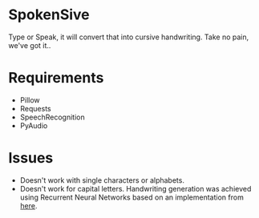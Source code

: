 # SpokenSive
Type or Speak, it will convert that into cursive handwriting. Take no pain, we've got it..

# Requirements
* Pillow
* Requests
* SpeechRecognition
* PyAudio
# Issues
* Doesn't work with single characters or alphabets.
* Doesn't work for capital letters.
Handwriting generation was achieved using Recurrent Neural Networks based on an implementation from [here](https://github.com/theSage21/handwritten).

